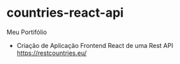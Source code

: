 # countries-react-api
Meu Portifólio

 * Criação de Aplicação Frontend React de uma Rest API https://restcountries.eu/
